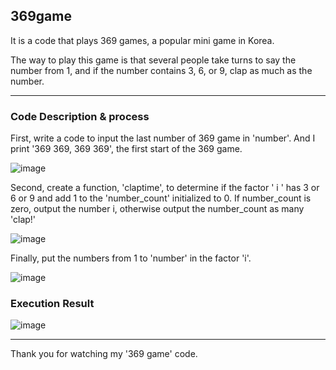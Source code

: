 ## 369game
It is a code that plays 369 games, a popular mini game in Korea.

The way to play this game is that several people take turns to say the number from 1, and if the number contains 3, 6, or 9, clap as much as the number.

---
### Code Description & process
First, write a code to input the last number of 369 game in 'number'. And I print '369 369, 369 369', the first start of the 369 game.

![image](https://user-images.githubusercontent.com/79324847/109372795-d241a880-78ee-11eb-8406-9bba729ddd5e.png)

Second, create a function, 'claptime', to determine if the factor ' i '  has 3 or 6 or 9 and add 1 to the 'number_count' initialized to 0. 
If number_count is zero, output the number i, otherwise output the number_count as many 'clap!'

![image](https://user-images.githubusercontent.com/79324847/109376406-92d38600-7907-11eb-9fd6-b81ece8abd91.png)

Finally, put the numbers from 1 to 'number' in the factor 'i'.

![image](https://user-images.githubusercontent.com/79324847/109376461-f067d280-7907-11eb-855e-4b3509a08c42.png)

### Execution Result

![image](https://user-images.githubusercontent.com/79324847/109376449-da5a1200-7907-11eb-81b9-e57d8a5c6c3a.png)

---

Thank you for watching my '369 game' code.
